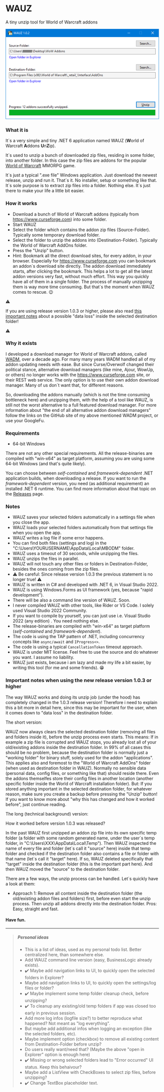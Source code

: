 # WAUZ
A tiny unzip tool for World of Warcraft addons

![WAUZ](screenshot.png)

### What it is
It´s a very simple and tiny .NET 6 application named WAUZ (**W**orld of Warcraft **A**ddons **U**n**Z**ip).

It´s used to unzip a bunch of downloaded zip files, residing in some folder, into another folder. In this case the zip files are addons for the popular [World of Warcraft](https://worldofwarcraft.com) MMORPG game.

It´s just a typical ".exe file" Windows application. Just download the newest release, unzip and run it. That´s it. No installer, setup or something like that. It´s sole purpose is to extract zip files into a folder. Nothing else. It´s just there to make your life a little bit easier. 

### How it works
- Download a bunch of World of Warcraft addons (typically from https://www.curseforge.com) into some folder.
- Start WAUZ
- Select the folder which contains the addon zip files (Source-Folder). Typically some temporary download folder.
- Select the folder to unzip the addons into (Destination-Folder). Typically the World of Warcraft AddOns folder.
- Press the "Unzip" button.
- Hint: Bookmark all the direct download sites, for every addon, in your browser. Especially for https://www.curseforge.com you can bookmark an addon´s download site directly. The addon download immediately starts, after clicking the bookmark. This helps a lot to get all the latest addon versions very fast, without much effort. This way you quickly have all of them in a single folder. The process of manually unzipping them is way more time consuming. But that´s the moment when WAUZ comes to rescue. :wink:

:warning:

If you are using release version 1.0.3 or higher, please also read [this important notes](#important-notes-when-using-the-new-release-version-103-or-higher) about a possible "data loss" inside the selected destination folder!

:warning:















### Why it exists
I developed a download manager for World of Warcraft addons, called [WADM](https://github.com/mbodm/wadm), over a decade ago. For many many years WADM handled all of my addon updating needs with ease. But since Curse/Overwolf changed their political stance, alternative download managers (like mine, Ajour, WowUp, or others) no longer works with the https://www.curseforge.com site, or their REST web service. The only option is to use their own addon download manager. Many of us don´t want that, for different reasons.

So, downloading the addons manually (which is not the time consuming bottleneck here) and unzipping them, with the help of a tool like WAUZ, is still not the worst alternative to a full featured download manager. For more information about "the end of all alternative addon download managers" follow the links on the GitHub site of my above mentioned WADM project, or use your GoogleFu.

### Requirements

- 64-bit Windows

There are not any other special requirements. All the release-binaries are compiled with "win-x64" as target platform, assuming you are using some 64-bit Windows (and that's quite likely).

You can choose between _self-contained_ and _framework-dependent_ .NET application builds, when downloading a release. If you want to run the _framework-dependent_ version, you need (as additional requirement) an installed .NET 6 runtime. You can find more information about that topic on the [Releases](https://github.com/mbodm/wauz/releases) page.

### Notes
- WAUZ saves your selected folders automatically in a settings file when you close the app.
- WAUZ loads your selected folders automatically from that settings file when you open the app.
- WAUZ writes a log file if some error happens.
- You can find both files (settings and log) in the "C:\Users\YOURUSERNAME\AppData\Local\MBODM" folder.
- WAUZ uses a timeout of 30 seconds, while unzipping the files.
- WAUZ unzips the files in parallel.
- WAUZ will not touch any other files or folders in Destination-Folder, besides the ones coming from the zip files.
- :warning: Be careful: Since release version 1.0.3 the previous statement is no longer true! :warning:
- WAUZ is written in C# and developed with .NET 6, in Visual Studio 2022.
- WAUZ is using Windows.Forms as UI framework (yes, because "rapid development").
- There will be also a command line version of WAUZ. Soon.
- I never compiled WAUZ with other tools, like Rider or VS Code. I solely used Visual Studio 2022 Community.
- If you want to compile by yourself, you can just use i.e. Visual Studio 2022 (any edition) . You need nothing else.
- The release-binaries are compiled with "win-x64" as target platform (_self-contained_ and _framework-dependent_).
- The code is using the TAP pattern of .NET, including concurrency concepts like `async/await` and `IProgress<>`.
- The code is using a typical `CancellationToken` timeout approach.
- WAUZ is under MIT license. Feel free to use the source and do whatever you want. I assume no liability.
- WAUZ just exists, because i am lazy and made my life a bit easier, by writing this tool (for me and some friends). :grin:

### Important notes when using the new release version 1.0.3 or higher

The way WAUZ works and doing its unzip job (under the hood) has completely changed in the 1.0.3 release version! Therefore i need to explain this a bit more in detail here, since this may be important for the user, when it comes down to "data loss" in the destination folder.

The short version:

WAUZ now always clears the selected destination folder (removing all files and folders inside it), before the unzip process even starts. This means: If in example a zip file is corrupted and WAUZ stops, you already lost all of your old/existing addons inside the destination folder. In 99% of all cases this should be no problem, because the destination folder is normally just a "working folder" for binary stuff, solely used for the addon "applications". This applies also and foremost to the "World of Warcraft AddOns" folder (when used as destination folder in WAUZ). Normally no sensible data (personal data, config files, or something like that) should reside there. Even the addons themselfes store their config files in another location (another specific folder inside the World of Warcraft installation folder). But: If you stored anything important in the selected destination folder, for whatever reason, make sure you create a backup before pressing the "Unzip" button! If you want to know more about "why this has changed and how it worked before", just continue reading.

The long (technical background) version:

How it worked before version 1.0.3 was released?

In the past WAUZ first unzipped an addon zip file into its own specific temp folder (a folder with some random generated name, under the user´s temp folder, in "C:\Users\XXX\AppData\Local\Temp"). Then WAUZ inspected the name of every file and folder (let´s call it "source" here) inside that temp folder and checked if the destination folder also contains a file or folder with that name (let´s call it "target" here). If so, WAUZ deleted specifically that "target" inside the destination folder (this is the important part here). And then WAUZ moved the "source" to the destination folder.



There are a few ways, the unzip process can be handled. Let´s quickly have a look at them:

- Approach 1:
Remove all content inside the destination folder (the old/existing addon files and folders) first, before even start the unzip process. Then unzip all addons directly into the destination folder. Pros: Easy, straight and fast.


#### Have fun.

---

> ##### Personal ideas
> - This is a list of ideas, used as my personal todo list. Better centralized here, than somewhere else.
> - Add WAUZ command line version (easy, BusinessLogic already exists).
> - :heavy_check_mark: Maybe add navigation links to UI, to quickly open the selected folders in Explorer?
> - Maybe add navigation links to UI, to quickly open the settings/log files or folder?
> - :heavy_check_mark: Maybe implement some temp folder cleanup check, before unzipping?
> - :heavy_check_mark: To cleanup any existing/old temp folders if app was closed too early in previous session.
> - Add more log infos (logfile size?) to better reproduce what happened? Not meant as "log everything".
> - But maybe add additional infos when logging an exception (like the selected folders, etc).
> - Maybe implement option (checkbox) to remove all existing content from Destination-Folder before unzip?
> - Do users really want/need that? (Maybe the above "open in Explorer" option is enough here)
> - :heavy_check_mark: Missing or wrong selected folders lead to "Error occurred" UI status. Keep this behaivour?
> - Maybe add a ListView with CheckBoxes to select zip files, before unzipping?
> - :heavy_check_mark: Change TextBox placeholder text.
